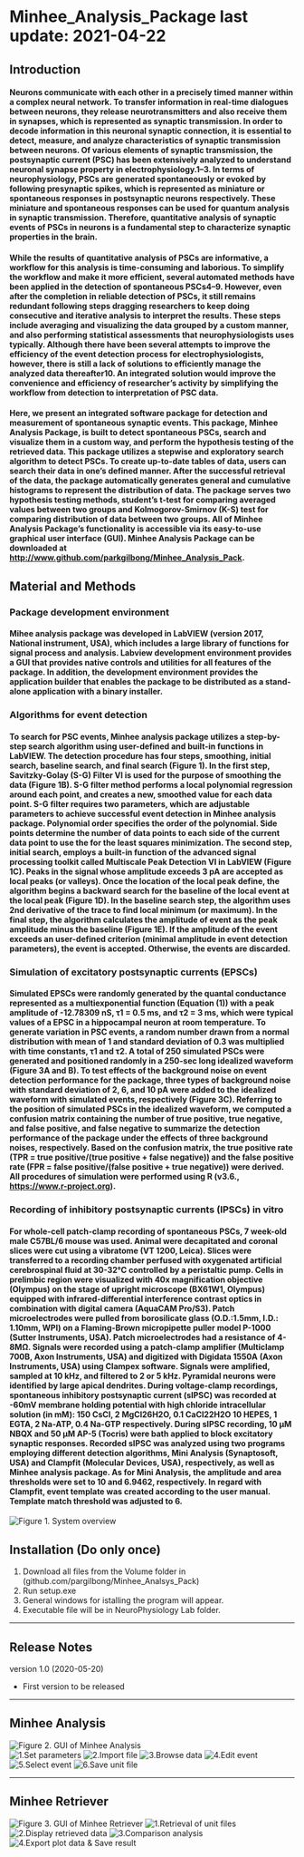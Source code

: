 # Minhee_Analysis_Package last update: 2021-04-22
 ## Introduction  
  #### Neurons communicate with each other in a precisely timed manner within a complex neural network. To transfer information in real-time dialogues between neurons, they release neurotransmitters and also receive them in synapses, which is represented as synaptic transmission. In order to decode information in this neuronal synaptic connection, it is essential to detect, measure, and analyze characteristics of synaptic transmission between neurons. Of various elements of synaptic transmission, the postsynaptic current (PSC) has been extensively analyzed to understand neuronal synapse property in electrophysiology.1–3. In terms of neurophysiology, PSCs are generated spontaneously or evoked by following presynaptic spikes, which is represented as miniature or spontaneous responses in postsynaptic neurons respectively. These miniature and spontaneous responses can be used for quantum analysis in synaptic transmission. Therefore, quantitative analysis of synaptic events of PSCs in neurons is a fundamental step to characterize synaptic properties in the brain.       
 #### While the results of quantitative analysis of PSCs are informative, a workflow for this analysis is time-consuming and laborious. To simplify the workflow and make it more efficient, several automated methods have been applied in the detection of spontaneous PSCs4–9. However, even after the completion in reliable detection of PSCs, it still remains redundant following steps dragging researchers to keep doing consecutive and iterative analysis to interpret the results. These steps include averaging and visualizing the data grouped by a custom manner, and also performing statistical assessments that neurophysiologists uses typically. Although there have been several attempts to improve the efficiency of the event detection process for electrophysiologists, however, there is still a lack of solutions to efficiently manage the analyzed data thereafter10. An integrated solution would improve the convenience and efficiency of researcher’s activity by simplifying the workflow from detection to interpretation of PSC data.         
 #### Here, we present an integrated software package for detection and measurement of spontaneous synaptic events. This package, Minhee Analysis Package, is built to detect spontaneous PSCs, search and visualize them in a custom way, and perform the hypothesis testing of the retrieved data. This package utilizes a stepwise and exploratory search algorithm to detect PSCs. To create up-to-date tables of data, users can search their data in one’s defined manner. After the successful retrieval of the data, the package automatically generates general and cumulative histograms to represent the distribution of data. The package serves two hypothesis testing methods, student’s t-test for comparing averaged values between two groups and Kolmogorov-Smirnov (K-S) test for comparing distribution of data between two groups. All of Minhee Analysis Package’s functionality is accessible via its easy-to-use graphical user interface (GUI). Minhee Analysis Package can be downloaded at http://www.github.com/parkgilbong/Minhee_Analysis_Pack.
 
 ## Material and Methods
 ### Package development environment 
 #### Mihee analysis package was developed in LabVIEW (version 2017, National instrument, USA), which includes a large library of functions for signal process and analysis. Labview development environment provides a GUI that provides native controls and utilities for all features of the package. In addition, the development environment provides the application builder that enables the package to be distributed as a stand-alone application with a binary installer. 
 ### Algorithms for event detection
 ####  To search for PSC events, Minhee analysis package utilizes a step-by-step search algorithm using user-defined and built-in functions in LabVIEW. The detection procedure has four steps, smoothing, initial search, baseline search, and final search (Figure 1). In the first step, Savitzky-Golay (S-G) Filter VI is used  for the purpose of smoothing the data (Figure 1B). S-G filter method performs a local polynomial regression around each point, and creates a new, smoothed value for each data point. S-G filter requires two parameters, which are adjustable parameters to achieve successful event detection in Minhee analysis package. Polynomial order specifies the order of the polynomial. Side points determine the number of data points to each side of the current data point to use the for the least squares minimization. The second step, initial search, employs a built-in function of the advanced signal processing toolkit called Multiscale Peak Detection VI in LabVIEW (Figure 1C). Peaks in the signal whose amplitude exceeds 3 pA are accepted as local peaks (or valleys). Once the location of the local peak define, the algorithm begins a backward search for the baseline of the local event at the local peak (Figure 1D). In the baseline search step, the algorithm uses 2nd derivative of the trace to find local minimum (or maximum). In the final step, the algorithm calculates the amplitude of event as the peak amplitude minus the baseline (Figure 1E). If the amplitude of the event exceeds an user-defined criterion (minimal amplitude in event detection parameters), the event is accepted. Otherwise, the events are discarded.
### Simulation of excitatory postsynaptic currents (EPSCs)
#### Simulated EPSCs were randomly generated by the quantal conductance represented as a multiexponential function (Equation (1)) with a peak amplitude of  -12.78309 nS, τ1 = 0.5 ms, and τ2 = 3 ms, which were typical values of a EPSC in a hippocampal neuron at room temperature. To generate variation in PSC events, a random number drawn from a normal distribution with mean of 1 and standard deviation of 0.3 was multiplied with time constants, τ1 and τ2. A total of 250 simulated PSCs were generated and positioned randomly in a 250-sec long idealized waveform (Figure 3A and B). To test effects of the background noise on event detection performance for the package, three types of  background noise with standard deviation of 2, 6, and 10 pA were added to the idealized waveform with simulated events, respectively (Figure 3C). Referring to the position of simulated PSCs in the idealized waveform, we computed a confusion matrix containing the number of true positive, true negative, and false positive, and  false negative to summarize the detection performance of the package under the effects of  three background noises, respectively. Based on the confusion matrix, the true positive rate (TPR = true positive/(true positive + false negative)) and the false positive rate (FPR = false positive/(false positive + true negative)) were derived. All procedures of simulation were performed using R (v3.6., https://www.r-project.org). 
### Recording of inhibitory postsynaptic currents (IPSCs) in vitro 
#### For whole-cell patch-clamp recording of spontaneous PSCs, 7 week-old male C57BL/6 mouse was used. Animal were decapitated and coronal slices were cut using a vibratome (VT 1200, Leica). Slices were transferred to a recording chamber perfused with oxygenated artificial cerebrospinal fluid at 30-32℃ controlled by a peristaltic pump. Cells in prelimbic region were visualized with 40x magnification objective (Olympus) on the stage of upright microscope (BX61W1, Olympus) equipped with infrared-differential interference contrast optics in combination with digital camera (AquaCAM Pro/S3). Patch microelectrodes were pulled from borosilicate glass (O.D.:1.5mm, I.D.: 1.10mm, WPI) on a Flaming-Brown micropipette puller model P-1000 (Sutter Instruments, USA). Patch microelectrodes had a resistance of 4-8MΩ. Signals were recorded using a patch-clamp amplifier (Multiclamp 700B, Axon Instruments, USA) and digitized with Digidata 1550A (Axon Instruments, USA) using Clampex software. Signals were amplified, sampled at 10 kHz, and filtered to 2 or 5 kHz. Pyramidal neurons were identified by large apical dendrites. During voltage-clamp recordings, spontaneous inhibitory postsynaptic current (sIPSC) was recorded at -60mV membrane holding potential with high chloride intracellular solution (in mM): 150 CsCl, 2 MgCl26H2O, 0.1 CaCl22H2O 10 HEPES, 1 EGTA, 2 Na-ATP, 0.4 Na-GTP respectively. During sIPSC recording, 10 µM NBQX and 50 µM AP-5 (Tocris) were bath applied to block excitatory synaptic responses.  Recorded sIPSC was analyzed using two programs employing different detection algorithms, Mini Analysis (Synaptosoft, USA) and Clampfit (Molecular Devices, USA), respectively, as well as Minhee analysis package. As for Mini Analysis, the amplitude and area thresholds were set to 10 and 6.9462, respectively. In regard with Clampfit, event template was created according to the user manual. Template match threshold was adjusted to 6.

![Figure 1. System overview](https://github.com/parkgilbong/Minhee_Analysis_Pack/blob/master/Minhee%20Analysis/System%20overview.PNG) 
  
 ## Installation (Do only once)  
  1. Download all files from the Volume folder in (github.com/pargilbong/Minhee_Analsys_Pack)
  2. Run setup.exe 
  3. General windows for istalling the program will appear.
  4. Executable file will be in NeuroPhysiology Lab folder.    
 *****
 ## Release Notes
 version 1.0 (2020-05-20)
  - First version to be released
 ***** 
  ## **Minhee Analysis**
 ![Figure 2. GUI of Minhee Analysis](https://github.com/parkgilbong/Minhee_Analysis_Pack/blob/master/Minhee%20Analysis/Screenshot%20of%20Minhee%20Analysis.png)  
![1.Set parameters](https://github.com/parkgilbong/Minhee_Analysis_Pack/blob/master/Use%20Example/Minhee_Analysis_step_1.PNG)
![2.Import file](https://github.com/parkgilbong/Minhee_Analysis_Pack/blob/master/Use%20Example/Minhee_Analysis_step_2.PNG)
![3.Browse data](https://github.com/parkgilbong/Minhee_Analysis_Pack/blob/master/Use%20Example/Minhee_Analysis_step_3.PNG)
![4.Edit event](https://github.com/parkgilbong/Minhee_Analysis_Pack/blob/master/Use%20Example/Minhee_Analysis_step_4.PNG)
![5.Select event](https://github.com/parkgilbong/Minhee_Analysis_Pack/blob/master/Use%20Example/Minhee_Analysis_step_5.PNG)
![6.Save unit file](https://github.com/parkgilbong/Minhee_Analysis_Pack/blob/master/Use%20Example/Minhee_Analysis_step_6.PNG)
*****
 ## **Minhee Retriever**
![Figure 3. GUI of Minhee Retriever](https://github.com/parkgilbong/Minhee_Analysis_Pack/blob/master/Minhee%20Retriever/Screenshot%20of%20Minhee%20Retriever.png)
![1.Retrieval of unit files](https://github.com/parkgilbong/Minhee_Analysis_Pack/blob/master/Use%20Example/Minhee_Retriever_step_1.PNG)
![2.Display retrieved data](https://github.com/parkgilbong/Minhee_Analysis_Pack/blob/master/Use%20Example/Minhee_Retriever_step_2.PNG)
![3.Comparison analysis](https://github.com/parkgilbong/Minhee_Analysis_Pack/blob/master/Use%20Example/Minhee_Retriever_step_3.PNG)
![4.Export plot data & Save result](https://github.com/parkgilbong/Minhee_Analysis_Pack/blob/master/Use%20Example/Minhee_Retriever_step_4.PNG)
